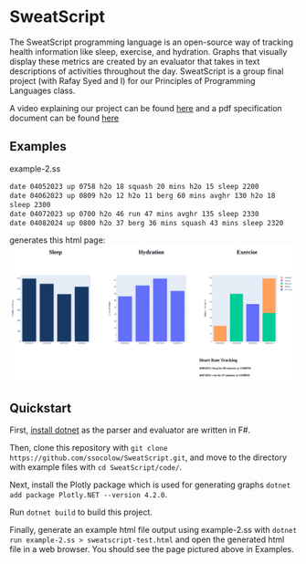 # SweatScript
  
The SweatScript programming language is an open-source way of tracking health information like sleep, exercise, and hydration.  Graphs that visually display these metrics are created by an evaluator that takes in text descriptions of activities throughout the day.  SweatScript is a group final project (with Rafay Syed and I) for our Principles of Programming Languages class.  

A video explaining our project can be found [here](https://drive.google.com/file/d/13YSW_v95SYJZI9h1CKGNbrzBc8MXVOMw/view?usp=sharing) and a pdf specification document can be found [here](https://github.com/ssocolow/SweatScript/blob/main/docs/specification.pdf)  

## Examples
example-2.ss  
```
date 04052023 up 0758 h2o 18 squash 20 mins h2o 15 sleep 2200
date 04062023 up 0809 h2o 12 h2o 11 berg 60 mins avghr 130 h2o 18 sleep 2300
date 04072023 up 0700 h2o 46 run 47 mins avghr 135 sleep 2330
date 04082024 up 0800 h2o 37 berg 36 mins squash 43 mins sleep 2320
```
generates this html page:
![alt text](https://raw.githubusercontent.com/ssocolow/SweatScript/main/docs/example-2-expectedOutput.png "Example Output")
  
## Quickstart
First, [install dotnet](https://dotnet.microsoft.com/en-us/download) as the parser and evaluator are written in F#.  

Then, clone this repository with `git clone https://github.com/ssocolow/SweatScript.git`, and move to the directory with example files with `cd SweatScript/code/`.  

Next, install the Plotly package which is used for generating graphs `dotnet add package Plotly.NET --version 4.2.0`.  

Run `dotnet build` to build this project.  

Finally, generate an example html file output using example-2.ss with `dotnet run example-2.ss > sweatscript-test.html` and open the generated html file in a web browser.  You should see the page pictured above in Examples.
